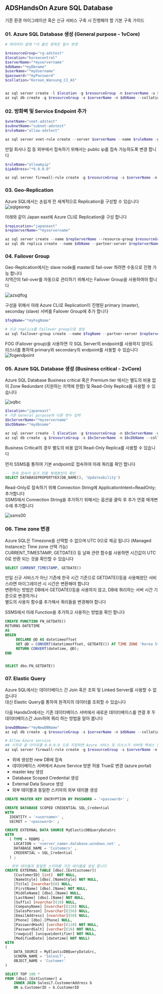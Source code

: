 ## ADSHandsOn Azure SQL Database
기존 환경 마이그레이션 혹은 신규 서비스 구축 시 진행해야 할 기본 구축 가이드  

### 01. Azure SQL Database 생성 (General purpose - 1vCore)
```powershell
# 파라미터 앞에 *이 붙은 항목은 필수 변경

$resourceGroup="rg-adstest"
$location="koreacentral"
$serverName="*myservername"
$dbName="*myDbname"
$userName="*myUsername"
$password="*myPassword"
$collation="Korean_Wansung_CI_AS"


az sql server create -l $location -g $resourceGroup -n $serverName -u $userName -p $password
az sql db create -g $resourceGroup -s $serverName -n $dbName --collation $collation --sample-name AdventureWorksLT -e GeneralPurpose -f Gen4 -c 1
```

### 02. 방화벽 및 Service Endpoint 추가
```powershell
$vnetName="vnet-adstest"
$subnetName="subnet-adstest"
$ruleName="allow-adstest"

az sql server vnet-rule create --server $serverName --name $ruleName -g $resourceGroup --subnet $subnetName --vnet-name $vnetName


```

만일 회사나 집 등 외부에서 접속하기 위해서는 public ip를 접속 가능하도록 변경 합니다  
```powershell
$ruleName="allowmyip"
$ipAddress="*0.0.0.0"

az sql server firewall-rule create -g $resourceGroup -s $serverName -n $ruleName --start-ip-address $ipAddress --end-ip-address $ipAddress
```

### 03. Geo-Replication
Azure SQL에서는 손쉽게 전 세계적으로 Replication을 구성할 수 있습니다  
![sqlgeorep](https://docs.microsoft.com/ko-kr/azure/azure-sql/database/media/active-geo-replication-overview/geo-replication.png)  

아래와 같이 Japan east에 Azure CLI로 Replication을 구성 합니다  

```powershell
$repLocation="japaneast"
$repServerName="*myservername"

az sql server create --name $repServerName --resource-group $resourceGroup --location $repLocation --admin-user $userName --admin-password $password
az sql db replica create --name $dbName --partner-server $repServerName --resource-group $resourceGroup --server $serverName
```

### 04. Failover Group
Geo-Replication에서는 slave node를 master로 fail-over 하려면 수동으로 진행 가능 합니다  
지역간의 fail-over를 자동으로 관리하기 위해서는 Failover Group을 사용하여야 합니다  

![azsqlfog](https://docs.microsoft.com/ko-kr/azure/azure-sql/database/media/auto-failover-group-overview/auto-failover-group.png)

구성을 위해서 아래 Azure CLI로 Replication이 진행된 primary (master), seconday (slave) 서버를 Failover Group에 추가 합니다  

```powershell
$fogName="*myFogName"

# 신규 replica를 failover group으로 생성
az sql failover-group create --name $fogName --partner-server $repServerName  --resource-group $resourceGroup --server $serverName
```

FOG (Failover group)을 사용하면 각 SQL Server의 endpoint를 사용하지 않아도 리스너를 통하여 primary와 secondary의 endpoint를 사용할 수 있습니다  
![fogendpoint](https://azmyhanson.blob.core.windows.net/azcon/01_fogendpoint.jpg)


### 05. Azure SQL Database 생성 (Business critical - 2vCore)
Azure SQL Database Business critical 혹은 Premium tier 에서는 별도의 비용 없이 Zone Redundant (지원하는 지역에 한함) 및 Read-Only Replica를 사용할 수 있습니다

![sqlbc](https://docs.microsoft.com/en-us/azure/azure-sql/database/media/read-scale-out/business-critical-service-tier-read-scale-out.png)


```powershell
$location="japaneast"
# 기존 General purpose와 다른 변수 입력
$bcServerName="*myservername"
$bcDbName="*mydbname"

az sql server create -l $location -g $resourceGroup -n $bcServerName -u $userName -p $password
az sql db create -g $resourceGroup -s $bcServerName -n $bcDbName --collation $collation --sample-name AdventureWorksLT -e BusinessCritical  -f Gen5 -c 2 --zone-redundant true
```


Business Critical의 경우 별도의 비용 없이 Read-Only Replica를 사용할 수 있습니다

먼저 SSMS를 통하여 기본 endpoint로 접속하여 아래 쿼리를 확인 합니다

```sql
-- 현재 접속이 읽기 전용 복제본인지 확인
SELECT DATABASEPROPERTYEX(DB_NAME(), 'Updateability')
```

Read-Only로 접속하기 위해 Connection String에 ApplicationIntent=ReadOnly; 추가합니다  
SSMS에서 Connection String을 추가하기 위해서는 옵션을 클릭 후 추가 연결 매개변수에 추가합니다

![ssms00](https://azmyhanson.blob.core.windows.net/azcon/00_ssms_connection.jpg)


### 06. Time zone 변경
Azure SQL은 Timezone을 선택할 수 없으며 UTC 0으로 제공 됩니다 (Managed Instance는 Time zone 선택 가능)  
CURRENT_TIMESTAMP, GETDATE() 등 날짜 관련 함수를 사용하면 시간값이 UTC 0로 반환 되는 것을 확인할 수 있습니다

```sql
SELECT CURRENT_TIMESTAMP, GETDATE()
```

만일 신규 서비스가 아닌 기존에 한국 시간 기준으로 GETDATE()등을 사용해왔던 서비스라면 마이그레이션 시 시간은 변환해야 합니다  
변환하는 방법은 DB에서 GETDATE()등을 사용하지 않고, DB에 쿼리하는 서버 시간 기준으로 변경하거나  
별도의 사용자 함수를 추가해서 쿼리들을 변경해야 합니다  

SSMS에서 아래 Function을 추가하고 사용하는 방법을 확인 합니다  

```sql
CREATE FUNCTION FN_GETDATE()
RETURNS DATETIME
AS
BEGIN
     DECLARE @D AS datetimeoffset
     SET @D = CONVERT(datetimeoffset, GETDATE()) AT TIME ZONE 'Korea Standard Time'
     RETURN CONVERT(datetime, @D);
END


SELECT dbo.FN_GETDATE()
```


### 07. Elastic Query 
Azure SQL에서는 데이터베이스 간 Join 혹은 조회 및 Linked Server를 사용할 수 없습니다  
대신 Elastic Query를 통하여 원격지의 데이터를 조회할 수 있습니다  

다음 HandsOn에서는 기존 데이터베이스 서버에서 새로운 데이터베이스를 연결 후 두 데이터베이스간 Join하여 쿼리 하는 방법을 알아 봅니다  

```powershell
$newDBName="*myNewDBName"
az sql db create -g $resourceGroup -s $serverName -n $dbName --collation $collation --sample-name AdventureWorksLT -e GeneralPurpose -f Gen4 -c 1

# Allow Azure service
## 시작과 끝 아이피를 0.0.0.0 으로 지정하면 Azure 서비스 및 리소스가 서버에 엑세스 할수 있도록 허용 됩니다
az sql server firewall-rule create -g $resourceGroup -s $serverName -n allowazs --start-ip-address 0.0.0.0 --end-ip-address 0.0.0.0
```

- 위에 생성한 new DB에 접속
- 데이터베이스 서버에서 Azure Service 방문 허용 True로 변경 (azure portal)
- master key 생성
- Database Scoped Credential 생성
- External Data Source 생성
- 외부 테이블과 동일한 스키마의 외부 테이블 생성


```sql
CREATE MASTER KEY ENCRYPTION BY PASSWORD = '<password>' ;

CREATE DATABASE SCOPED CREDENTIAL SQL_Credential
WITH
  IDENTITY = '<username>' ,
  SECRET = '<password>' ;

CREATE EXTERNAL DATA SOURCE MyElasticDBQueryDataSrc
WITH
  ( TYPE = RDBMS ,
    LOCATION = '<server_name>.database.windows.net' ,
    DATABASE_NAME = 'Customers' ,
    CREDENTIAL = SQL_Credential
  ) ;

-- 외부 테이블과 동일한 스키마를 가진 테이블을 생성 합니다
CREATE EXTERNAL TABLE [dbo].[ExtCustomer](
	[CustomerID] [int]  NOT NULL,
	[NameStyle] [dbo].[NameStyle] NOT NULL,
	[Title] [nvarchar](8) NULL,
	[FirstName] [dbo].[Name] NOT NULL,
	[MiddleName] [dbo].[Name] NULL,
	[LastName] [dbo].[Name] NOT NULL,
	[Suffix] [nvarchar](10) NULL,
	[CompanyName] [nvarchar](128) NULL,
	[SalesPerson] [nvarchar](256) NULL,
	[EmailAddress] [nvarchar](50) NULL,
	[Phone] [dbo].[Phone] NULL,
	[PasswordHash] [varchar](128) NOT NULL,
	[PasswordSalt] [varchar](10) NOT NULL,
	[rowguid] [uniqueidentifier] NOT NULL,
	[ModifiedDate] [datetime] NOT NULL)
WITH
( 
	DATA_SOURCE = MyElasticDBQueryDataSrc,
	SCHEMA_NAME = 'SalesLT',
	OBJECT_NAME = 'Customer'
)

SELECT TOP 100 *
FROM [dbo].[ExtCustomer] a
	INNER JOIN SalesLT.CustomerAddress b
	ON a.CustomerID = b.CustomerID


```


